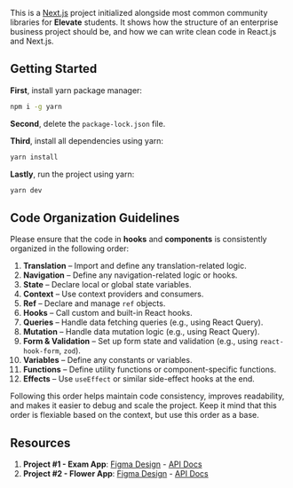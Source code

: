 This is a [Next.js](https://nextjs.org) project initialized alongside most common community libraries for **Elevate** students. It shows how the structure of an enterprise business project should be, and how we can write clean code in React.js and Next.js.

## Getting Started

**First**, install yarn package manager:

```bash
npm i -g yarn
```

**Second**, delete the `package-lock.json` file.

**Third**, install all dependencies using yarn:

```bash
yarn install
```

**Lastly**, run the project using yarn:

```bash
yarn dev
```

## Code Organization Guidelines

Please ensure that the code in **hooks** and **components** is consistently organized in the following order:

1. **Translation** – Import and define any translation-related logic.
2. **Navigation** – Define any navigation-related logic or hooks.
3. **State** – Declare local or global state variables.
4. **Context** – Use context providers and consumers.
5. **Ref** – Declare and manage `ref` objects.
6. **Hooks** – Call custom and built-in React hooks.
7. **Queries** – Handle data fetching queries (e.g., using React Query).
8. **Mutation** – Handle data mutation logic (e.g., using React Query).
9. **Form & Validation** – Set up form state and validation (e.g., using `react-hook-form`, `zod`).
10. **Variables** – Define any constants or variables.
11. **Functions** – Define utility functions or component-specific functions.
12. **Effects** – Use `useEffect` or similar side-effect hooks at the end.

Following this order helps maintain code consistency, improves readability, and makes it easier to debug and scale the project.
Keep it mind that this order is flexiable based on the context, but use this order as a base.

## Resources

1. **Project #1 - Exam App**: [Figma Design](https://www.figma.com/design/jJl1SNjeasOAF0WSlK8epD/Exam-Online-Elevate?node-id=0-1&t=S7I2ScakQLuXTMqI-1) - [API Docs](https://documenter.getpostman.com/view/5709532/2sAXxMfYUf)
2. **Project #2 - Flower App**: [Figma Design](https://www.figma.com/design/QqsPTLi6eOzPXy3uueAg67/Rose?node-id=0-1&t=5euUht8bw4zd4s8z-1) - [API Docs](https://documenter.getpostman.com/view/5709532/2sAY52cKZg)
